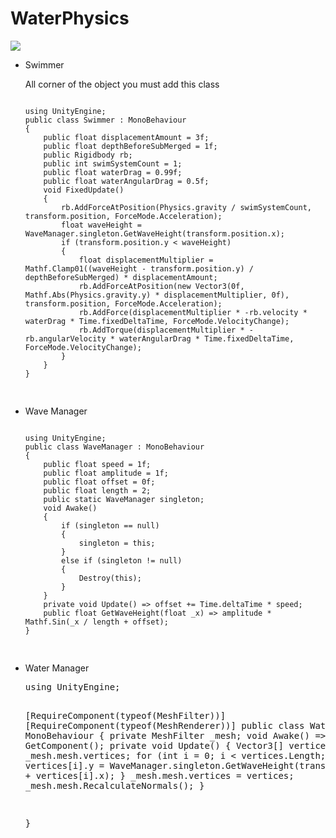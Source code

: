 # WaterPhysics

<img src="https://github.com/sukrubeyy/WaterPhysics/blob/main/Assets/Images/WaterPhysics.gif"/>

<ul>
<li>Swimmer</li>
<p> All corner of the object you must add this class</p>
<pre>
<code>
using UnityEngine;
public class Swimmer : MonoBehaviour
{
    public float displacementAmount = 3f;
    public float depthBeforeSubMerged = 1f;
    public Rigidbody rb;
    public int swimSystemCount = 1;
    public float waterDrag = 0.99f;
    public float waterAngularDrag = 0.5f;
    void FixedUpdate()
    {
        rb.AddForceAtPosition(Physics.gravity / swimSystemCount, transform.position, ForceMode.Acceleration);
        float waveHeight = WaveManager.singleton.GetWaveHeight(transform.position.x);
        if (transform.position.y < waveHeight)
        {
            float displacementMultiplier = Mathf.Clamp01((waveHeight - transform.position.y) / depthBeforeSubMerged) * displacementAmount;
            rb.AddForceAtPosition(new Vector3(0f, Mathf.Abs(Physics.gravity.y) * displacementMultiplier, 0f), transform.position, ForceMode.Acceleration);
            rb.AddForce(displacementMultiplier * -rb.velocity * waterDrag * Time.fixedDeltaTime, ForceMode.VelocityChange);
            rb.AddTorque(displacementMultiplier * -rb.angularVelocity * waterAngularDrag * Time.fixedDeltaTime, ForceMode.VelocityChange);
        }
    }
}

</code>
</pre>

<li>Wave Manager</li>
<pre>
<code>
using UnityEngine;
public class WaveManager : MonoBehaviour
{
    public float speed = 1f;
    public float amplitude = 1f;
    public float offset = 0f;
    public float length = 2;
    public static WaveManager singleton;
    void Awake()
    {
        if (singleton == null)
        {
            singleton = this;
        }
        else if (singleton != null)
        {
            Destroy(this);
        }
    }
    private void Update() => offset += Time.deltaTime * speed;
    public float GetWaveHeight(float _x) => amplitude * Mathf.Sin(_x / length + offset);
}

</code>
</pre>

<li>Water Manager</li>
<pre>
using UnityEngine;

[RequireComponent(typeof(MeshFilter))]
[RequireComponent(typeof(MeshRenderer))]
public class WaterManager : MonoBehaviour
{
    private MeshFilter _mesh;
    void Awake() =>        _mesh = GetComponent<MeshFilter>();
    private void Update()
    {
        Vector3[] vertices = _mesh.mesh.vertices;
        for (int i = 0; i < vertices.Length; i++)
        {
            vertices[i].y = WaveManager.singleton.GetWaveHeight(transform.position.x + vertices[i].x);
        }
        _mesh.mesh.vertices = vertices;
        _mesh.mesh.RecalculateNormals();
    }
    
}
<code>
</code>
</pre>
</ul>

